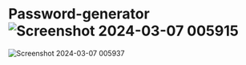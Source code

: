 # Password-generator![Screenshot 2024-03-07 005915](https://github.com/Refrine/Password-generator/assets/93719939/2dd63813-9baf-445e-8773-c10ff42503bc)
![Screenshot 2024-03-07 005937](https://github.com/Refrine/Password-generator/assets/93719939/a3b89b99-dbd6-44b1-b5de-5978bb52148f)
